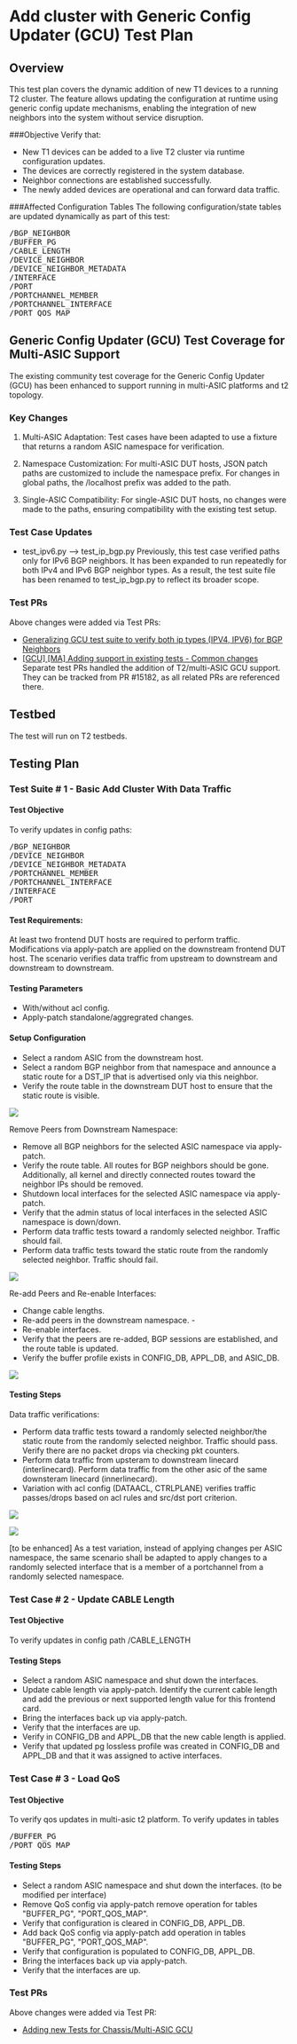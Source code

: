 # Add cluster with Generic Config Updater (GCU) Test Plan

## Overview

This test plan covers the dynamic addition of new T1 devices to a running T2 cluster. The feature allows updating the configuration at runtime using generic config update mechanisms, enabling the integration of new neighbors into the system without service disruption.

###Objective
Verify that:
- New T1 devices can be added to a live T2 cluster via runtime configuration updates.
- The devices are correctly registered in the system database.
- Neighbor connections are established successfully.
- The newly added devices are operational and can forward data traffic.

###Affected Configuration Tables
The following configuration/state tables are updated dynamically as part of this test:
<pre>
/BGP_NEIGHBOR
/BUFFER_PG
/CABLE_LENGTH
/DEVICE_NEIGHBOR
/DEVICE_NEIGHBOR_METADATA
/INTERFACE
/PORT
/PORTCHANNEL_MEMBER
/PORTCHANNEL_INTERFACE
/PORT_QOS_MAP
</pre>


##  Generic Config Updater (GCU) Test Coverage for Multi-ASIC Support
The existing community test coverage for the Generic Config Updater (GCU) has been enhanced to support running in multi-ASIC platforms and t2 topology.

### Key Changes
1. Multi-ASIC Adaptation:
Test cases have been adapted to use a fixture that returns a random ASIC namespace for verification.

2. Namespace Customization:
For multi-ASIC DUT hosts, JSON patch paths are customized to include the namespace prefix. For changes in global paths, the /localhost prefix was added to the path.

3. Single-ASIC Compatibility:
For single-ASIC DUT hosts, no changes were made to the paths, ensuring compatibility with the existing test setup.

### Test Case Updates

- test_ipv6.py --> test_ip_bgp.py
Previously, this test case verified paths only for IPv6 BGP neighbors. It has been expanded to run repeatedly for both IPv4 and IPv6 BGP neighbor types. As a result, the test suite file has been renamed to test_ip_bgp.py to reflect its broader scope.

### Test PRs

Above changes were added via Test PRs:
- [Generalizing GCU test suite to verify both ip types (IPV4, IPV6) for BGP Neighbors](https://github.com/sonic-net/sonic-mgmt/pull/13650)
- [[GCU] [MA] Adding support in existing tests - Common changes](https://github.com/sonic-net/sonic-mgmt/pull/15182)
Separate test PRs handled the addition of T2/multi-ASIC GCU support. They can be tracked from PR #15182, as all related PRs are referenced there.

## Testbed

The test will run on T2 testbeds.

## Testing Plan

### Test Suite # 1 - Basic Add Cluster With Data Traffic

#### Test Objective

To verify updates in config paths:
<pre>
/BGP_NEIGHBOR
/DEVICE_NEIGHBOR
/DEVICE_NEIGHBOR_METADATA
/PORTCHANNEL_MEMBER
/PORTCHANNEL_INTERFACE
/INTERFACE
/PORT
</pre>

#### Test Requirements:

At least two frontend DUT hosts are required to perform traffic. Modifications via apply-patch are applied on the downstream frontend DUT host. The scenario verifies data traffic from upstream to downstream and downstream to downstream.

#### Testing Parameters

- With/without acl config.
- Apply-patch standalone/aggregrated changes.

#### Setup Configuration

- Select a random ASIC from the downstream host.
- Select a random BGP neighbor from that namespace and announce a static route for a DST_IP that is advertised only via this neighbor.
- Verify the route table in the downstream DUT host to ensure that the static route is visible.

![](../testplan/images/Add_Cluster_Setup.PNG)

Remove Peers from Downstream Namespace:
- Remove all BGP neighbors for the selected ASIC namespace via apply-patch.
- Verify the route table. All routes for BGP neighbors should be gone. Additionally, all kernel and directly connected routes toward the neighbor IPs should be removed.
- Shutdown local interfaces for the selected ASIC namespace via apply-patch.
- Verify that the admin status of local interfaces in the selected ASIC namespace is down/down.
- Perform data traffic tests toward a randomly selected neighbor. Traffic should fail.
- Perform data traffic tests toward the static route from the randomly selected neighbor. Traffic should fail.

![](../testplan/images/Add_Cluster_Remove_Peers.PNG)

Re-add Peers and Re-enable Interfaces:
- Change cable lengths.
- Re-add peers in the downstream namespace. -
- Re-enable interfaces.
- Verify that the peers are re-added, BGP sessions are established, and the route table is updated.
- Verify the buffer profile exists in CONFIG_DB, APPL_DB, and ASIC_DB.

![](../testplan/images/Add_Cluster_Readd_Peers.PNG)

#### Testing Steps

Data traffic verifications:
- Perform data traffic tests toward a randomly selected neighbor/the static route from the randomly selected neighbor. Traffic should pass. Verify there are no packet drops via checking pkt counters.
- Perform data traffic from upsteram to downstream linecard (interlinecard). Perform data traffic from the other asic of the same downsteram linecard (innerlinecard).
- Variation with acl config (DATAACL, CTRLPLANE) verifies traffic passes/drops based on acl rules and src/dst port criterion.

![](../testplan/images/Add_Cluster_Data_Validation_up-down.PNG)

![](../testplan/images/Add_Cluster_Data_Validation_down-down.PNG)

[to be enhanced]
As a test variation, instead of applying changes per ASIC namespace, the same scenario shall be adapted to apply changes to a randomly selected interface that is a member of a portchannel from a randomly selected namespace.

### Test Case # 2 - Update CABLE Length

#### Test Objective

To verify updates in config path
</pre>
/CABLE_LENGTH
</pre>

#### Testing Steps

- Select a random ASIC namespace and shut down the interfaces.
- Update cable length via apply-patch. Identify the current cable length and add the previous or next supported length value for this frontend card.
- Bring the interfaces back up via apply-patch.
- Verify that the interfaces are up.
- Verify in CONFIG_DB and APPL_DB that the new cable length is applied.
- Verify that updated pg lossless profile was created in CONFIG_DB and APPL_DB and that it was assigned to active interfaces.


### Test Case # 3 - Load QoS

#### Test Objective
To verify qos updates in multi-asic t2 platform.
To verify updates in tables
<pre>
/BUFFER_PG
/PORT_QOS_MAP
</pre>

#### Testing Steps

- Select a random ASIC namespace and shut down the interfaces. (to be modified per interface)
- Remove QoS config via apply-patch remove operation for tables "BUFFER_PG", "PORT_QOS_MAP".
- Verify that configuration is cleared in CONFIG_DB, APPL_DB.
- Add back QoS config via apply-patch add operation in tables "BUFFER_PG", "PORT_QOS_MAP".
- Verify that configuration is populated to CONFIG_DB, APPL_DB.
- Bring the interfaces back up via apply-patch.
- Verify that the interfaces are up.

### Test PRs

Above changes were added via Test PR:
- [Adding new Tests for Chassis/Multi-ASIC GCU](https://github.com/sonic-net/sonic-mgmt/pull/14887)
